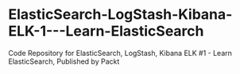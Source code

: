 # ElasticSearch-LogStash-Kibana-ELK-1---Learn-ElasticSearch
Code Repository for ElasticSearch, LogStash, Kibana ELK #1 - Learn ElasticSearch, Published by Packt
